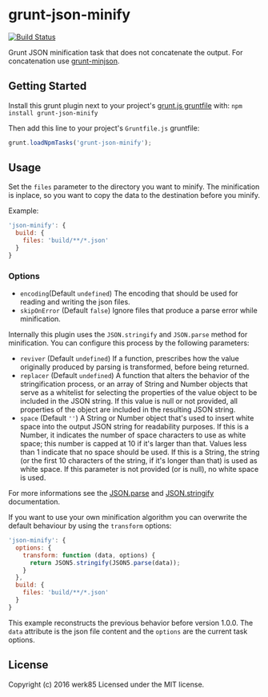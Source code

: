 # grunt-json-minify

[![Build Status](https://travis-ci.org/werk85/grunt-json-minify.svg?branch=master)](https://travis-ci.org/werk85/grunt-json-minify)

Grunt JSON minification task that does not concatenate the output. For concatenation use [grunt-minjson](https://github.com/shama/grunt-minjson).

## Getting Started
Install this grunt plugin next to your project's [grunt.js gruntfile][getting_started] with: `npm install grunt-json-minify`

Then add this line to your project's `Gruntfile.js` gruntfile:

```javascript
grunt.loadNpmTasks('grunt-json-minify');
```

[grunt]: http://gruntjs.com/
[getting_started]: https://github.com/gruntjs/grunt/blob/master/docs/getting_started.md

## Usage

Set the `files` parameter to the directory you want to minify. The minification is inplace, so you want to copy the data to the destination before you minify.

Example:

```js
'json-minify': {
  build: {
    files: 'build/**/*.json'
  }
}
```

### Options

 * `encoding`(Default `undefined`) The encoding that should be used for reading and writing the json files.
 * `skipOnError` (Default `false`) Ignore files that produce a parse error while minification.

Internally this plugin uses the `JSON.stringify` and `JSON.parse` method for minification. You can configure this process by the following parameters:

 * `reviver` (Default `undefined`) If a function, prescribes how the value originally produced by parsing is transformed, before being returned.
 * `replacer` (Default `undefined`) A function that alters the behavior of the stringification process, or an array of String and Number objects that serve as a whitelist for selecting the properties of the value object to be included in the JSON string. If this value is null or not provided, all properties of the object are included in the resulting JSON string.
 * `space` (Default `''`) A String or Number object that's used to insert white space into the output JSON string for readability purposes. If this is a Number, it indicates the number of space characters to use as white space; this number is capped at 10 if it's larger than that. Values less than 1 indicate that no space should be used. If this is a String, the string (or the first 10 characters of the string, if it's longer than that) is used as white space. If this parameter is not provided (or is null), no white space is used.

For more informations see the [JSON.parse](https://developer.mozilla.org/en-US/docs/Web/JavaScript/Reference/Global_Objects/JSON/parse) and [JSON.stringify](https://developer.mozilla.org/en-US/docs/Web/JavaScript/Reference/Global_Objects/JSON/stringify) documentation.

If you want to use your own minification algorithm you can overwrite the default behaviour by using the `transform` options:

```js
'json-minify': {
  options: {
    transform: function (data, options) {
      return JSON5.stringify(JSON5.parse(data));
    }
  },
  build: {
    files: 'build/**/*.json'
  }
}
```

This example reconstructs the previous behavior before version 1.0.0. The `data` attribute is the json file content and the `options` are the current task options.

## License
Copyright (c) 2016 werk85
Licensed under the MIT license.
